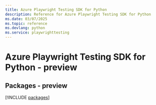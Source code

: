 ```yaml
---
title: Azure Playwright Testing SDK for Python
description: Reference for Azure Playwright Testing SDK for Python
ms.date: 03/07/2025
ms.topic: reference
ms.devlang: python
ms.service: playwrighttesting
---
```

# Azure Playwright Testing SDK for Python - preview
## Packages - preview
[!INCLUDE [packages](playwright-testing-index.md)]